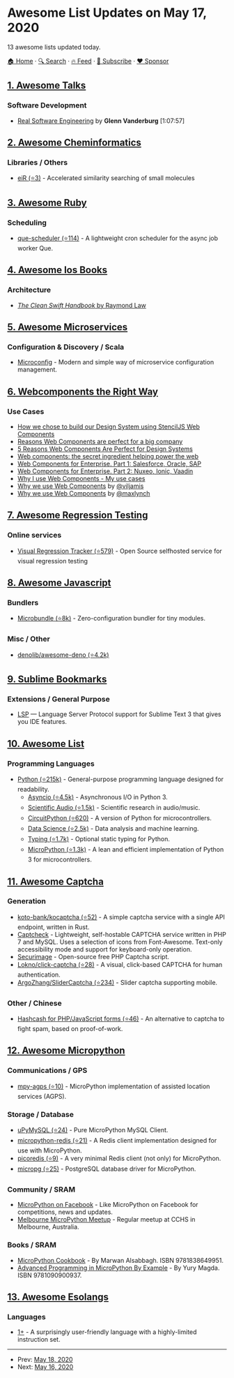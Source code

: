 # Awesome List Updates on May 17, 2020

13 awesome lists updated today.

[🏠 Home](/README.md) · [🔍 Search](https://www.trackawesomelist.com/search/) · [🔥 Feed](https://www.trackawesomelist.com/rss.xml) · [📮 Subscribe](https://trackawesomelist.us17.list-manage.com/subscribe?u=d2f0117aa829c83a63ec63c2f&id=36a103854c) · [❤️  Sponsor](https://github.com/sponsors/theowenyoung)



## [1. Awesome Talks](/content/JanVanRyswyck/awesome-talks/README.md)

### Software Development

*   [Real Software Engineering](https://www.youtube.com/watch?v=RhdlBHHimeM) by **Glenn Vanderburg** \[1:07:57]

## [2. Awesome Cheminformatics](/content/hsiaoyi0504/awesome-cheminformatics/README.md)

### Libraries / Others

*   [eiR (⭐3)](https://github.com/girke-lab/eiR) - Accelerated similarity searching of small molecules

## [3. Awesome Ruby](/content/markets/awesome-ruby/README.md)

### Scheduling

*   [que-scheduler (⭐114)](https://github.com/hlascelles/que-scheduler) - A lightweight cron scheduler for the async job worker Que.

## [4. Awesome Ios Books](/content/bystritskiy/awesome-ios-books/README.md)

### Architecture

*   [*The Clean Swift Handbook* by Raymond Law](https://clean-swift.com/handbook)

## [5. Awesome Microservices](/content/mfornos/awesome-microservices/README.md)

### Configuration & Discovery / Scala

*   [Microconfig](https://microconfig.io) - Modern and simple way of microservice configuration management.

## [6. Webcomponents the Right Way](/content/mateusortiz/webcomponents-the-right-way/README.md)

### Use Cases

*   [How we chose to build our Design System using StencilJS Web Components](https://medium.com/8451/how-we-chose-to-build-our-design-system-using-stenciljs-web-components-4878c36743c5)
*   [Reasons Web Components are perfect for a big company](https://medium.com/@sergicontre/reasons-web-components-are-perfect-for-a-big-company-28790d712ad5)
*   [5 Reasons Web Components Are Perfect for Design Systems](https://ionicframework.com/blog/5-reasons-web-components-are-perfect-for-design-systems/)
*   [Web components: the secret ingredient helping power the web](https://web.dev/web-components-io-2019/)
*   [Web Components for Enterprise. Part 1: Salesforce, Oracle, SAP](https://dev.to/webpadawan/web-components-for-enterprise-part-1-salesforce-oracle-sap-e70)
*   [Web Components for Enterprise. Part 2: Nuxeo, Ionic, Vaadin](https://dev.to/webpadawan/web-components-for-enterprise-part-2-nuxeo-ionic-vaadin-22l7)
*   [Why I use Web Components - My use cases](https://dev.to/shihn/why-i-use-web-components-my-use-cases-1nip)
*   [Why we use Web Components](https://viljamis.com/2019/why-we-use-web-components/) by [@viljamis](https://twitter.com/viljamis)
*   [Why we use Web Components](https://dev.to/ionic/why-we-use-web-components-2c1i) by [@maxlynch](https://twitter.com/maxlynch)

## [7. Awesome Regression Testing](/content/mojoaxel/awesome-regression-testing/README.md)

### Online services

*   [Visual Regression Tracker (⭐579)](https://github.com/Visual-Regression-Tracker/Visual-Regression-Tracker) - Open Source selfhosted service for visual regression testing

## [8. Awesome Javascript](/content/sorrycc/awesome-javascript/README.md)

### Bundlers

*   [Microbundle (⭐8k)](https://github.com/developit/microbundle) - Zero-configuration bundler for tiny modules.

### Misc / Other

*   [denolib/awesome-deno (⭐4.2k)](https://github.com/denolib/awesome-deno)

## [9. Sublime Bookmarks](/content/dreikanter/sublime-bookmarks/README.md)

### Extensions / General Purpose

*   [LSP](https://packagecontrol.io/packages/LSP) — Language Server Protocol support for Sublime Text 3 that gives you IDE features.

## [10. Awesome List](/content/sindresorhus/awesome/README.md)

### Programming Languages

*   [Python (⭐215k)](https://github.com/vinta/awesome-python#readme) - General-purpose programming language designed for readability.
    *   [Asyncio (⭐4.5k)](https://github.com/timofurrer/awesome-asyncio#readme) - Asynchronous I/O in Python 3.
    *   [Scientific Audio (⭐1.5k)](https://github.com/faroit/awesome-python-scientific-audio#readme) - Scientific research in audio/music.
    *   [CircuitPython (⭐620)](https://github.com/adafruit/awesome-circuitpython#readme) - A version of Python for microcontrollers.
    *   [Data Science (⭐2.5k)](https://github.com/krzjoa/awesome-python-data-science#readme) - Data analysis and machine learning.
    *   [Typing (⭐1.7k)](https://github.com/typeddjango/awesome-python-typing#readme) - Optional static typing for Python.
    *   [MicroPython (⭐1.3k)](https://github.com/mcauser/awesome-micropython#readme) - A lean and efficient implementation of Python 3 for microcontrollers.

## [11. Awesome Captcha](/content/ZYSzys/awesome-captcha/README.md)

### Generation

*   [koto-bank/kocaptcha (⭐52)](https://github.com/koto-bank/kocaptcha) - A simple captcha service with a single API endpoint, written in Rust.
*   [Captcheck](https://captcheck.netsyms.com) - Lightweight, self-hostable CAPTCHA service written in PHP 7 and MySQL. Uses a selection of icons from Font-Awesome. Text-only accessibility mode and support for keyboard-only operation.
*   [Securimage](https://www.phpcaptcha.org) - Open-source free PHP Captcha script.
*   [Lokno/click-captcha (⭐28)](https://github.com/Lokno/click-captcha) - A visual, click-based CAPTCHA for human authentication.
*   [ArgoZhang/SliderCaptcha (⭐234)](https://github.com/ArgoZhang/SliderCaptcha) - Slider captcha supporting mobile.

### Other / Chinese

*   [Hashcash for PHP/JavaScript forms (⭐46)](https://github.com/007/hashcash-js) - An alternative to captcha to fight spam, based on proof-of-work.

## [12. Awesome Micropython](/content/mcauser/awesome-micropython/README.md)

### Communications / GPS

*   [mpy-agps (⭐10)](https://github.com/pulkin/mpy-agps) - MicroPython implementation of assisted location services (AGPS).

### Storage / Database

*   [uPyMySQL (⭐24)](https://github.com/dvrhax/uPyMySQL) - Pure MicroPython MySQL Client.
*   [micropython-redis (⭐21)](https://github.com/dwighthubbard/micropython-redis) - A Redis client implementation designed for use with MicroPython.
*   [picoredis (⭐9)](https://github.com/SpotlightKid/picoredis) - A very minimal Redis client (not only) for MicroPython.
*   [micropg (⭐25)](https://github.com/nakagami/micropg) - PostgreSQL database driver for MicroPython.

### Community / SRAM

*   [MicroPython on Facebook](https://www.facebook.com/micropython) - Like MicroPython on Facebook for competitions, news and updates.
*   [Melbourne MicroPython Meetup](https://www.meetup.com/en-AU/MicroPython-Meetup) - Regular meetup at CCHS in Melbourne, Australia.

### Books / SRAM

*   [MicroPython Cookbook](https://www.packtpub.com/au/application-development/micropython-cookbook) - By Marwan Alsabbagh. ISBN 9781838649951.
*   [Advanced Programming in MicroPython By Example](https://www.amazon.com/Advanced-Programming-MicroPython-Example-Magda/dp/1090900937) - By Yury Magda. ISBN 9781090900937.

## [13. Awesome Esolangs](/content/angrykoala/awesome-esolangs/README.md)

### Languages

*   [1+](https://esolangs.org/wiki/1%2B) - A surprisingly user-friendly language with a highly-limited instruction set.

---

- Prev: [May 18, 2020](/content/2020/05/18/README.md)
- Next: [May 16, 2020](/content/2020/05/16/README.md)